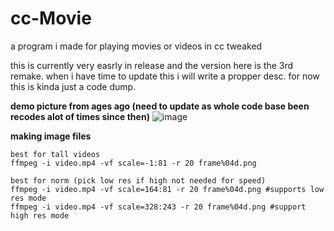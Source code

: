 # cc-Movie
a program i made for playing movies or videos in cc tweaked

this is currently very easrly in release and the version here is the 3rd remake. when i have time to update this i will write a propper desc. for now this is kinda just a code dump.


**demo picture from ages ago (need to update as whole code base been recodes alot of times since then)**
![image](https://user-images.githubusercontent.com/66819523/147517423-4d920f6a-35ef-493f-be69-312fffdc404b.png)


**making image files**
```
best for tall videos  
ffmpeg -i video.mp4 -vf scale=-1:81 -r 20 frame%04d.png  

best for norm (pick low res if high not needed for speed)  
ffmpeg -i video.mp4 -vf scale=164:81 -r 20 frame%04d.png #supports low res mode  
ffmpeg -i video.mp4 -vf scale=328:243 -r 20 frame%04d.png #support high res mode  
```



